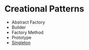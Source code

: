 # Creational Patterns
- Abstract Factory
- Builder
- Factory Method
- Prototype
- [Singleton](./Singleton/README.md)
